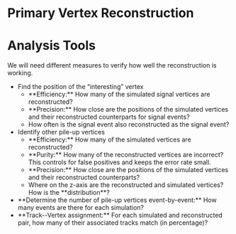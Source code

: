 # Primary Vertex Reconstruction
# Analysis Tools
We will need different measures to verify how well the reconstruction is working.

<ul>
  <li> Find the position of the “interesting” vertex
    <ul>
      <li>**Efficiency:** How many of the simulated signal vertices are reconstructed?</li>
      <li>**Precision:** How close are the positions of the simulated vertices and their reconstructed counterparts for signal events?</li>
      <li>How often is the signal event also reconstructed as the signal event?</li>
    </ul>
  </li>
  <li>Identify other pile-up vertices
    <ul>
      <li>**Efficiency:** How many of the simulated vertices are reconstructed?</li>
      <li>**Purity:** How many of the reconstructed vertices are incorrect? This controls for false positives and keeps the error rate small.</li>
      <li>**Precision:** How close are the positions of the simulated vertices and their reconstructed counterparts?</li>
      <li>Where on the z-axis are the reconstructed and simulated vertices? How is the **distribution**?</li>
    </ul>
  </li>
  <li>**Determine the number of pile-up vertices event-by-event:** How many events are there for each simulation?</li>
  <li>**Track--Vertex assignment:** For each simulated and reconstructed pair, how many of their associated tracks match (in percentage)?</li>
</ul>
